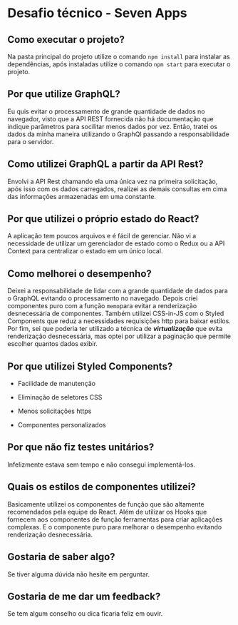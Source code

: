 
# Desafio técnico - Seven Apps

## Como executar o projeto?

Na pasta principal do projeto utilize o comando `npm install` para instalar as dependências, após instaladas utilize o comando `npm start` para executar o projeto.

## Por que utilize GraphQL?

Eu quis evitar o processamento de grande quantidade de dados no navegador, visto que a API REST fornecida não há documentação que indique parâmetros para socilitar menos dados por vez. Então, tratei os dados da minha maneira utilizando o GraphQl passando a responsabilidade para o servidor.

## Como utilizei GraphQL a partir da API Rest?

Envolvi a API Rest chamando ela uma única vez na primeira solicitação, após isso com os dados carregados, realizei as demais consultas em cima das informações armazenadas em uma constante.

## Por que utilizei o próprio estado do React?

A aplicação tem poucos arquivos e é fácil de gerenciar. Não vi a necessidade de utilizar um gerenciador de estado como o Redux ou a API Context para centralizar o estado em um único local.

## Como melhorei o desempenho?

Deixei a responsabilidade de lidar com a grande quantidade de dados para o GraphQL evitando o processamento no navegado. Depois criei componentes puro com a função `memo`para evitar a renderização desnecessária de componentes. Também utilizei CSS-in-JS com o Styled Components que reduz a necessidades requisições http para baixar estilos. Por fim, sei que poderia ter utilizado a técnica de ***virtualização*** que evita renderização desnecessária, mas optei por utilizar a paginação que permite escolher quantos dados exibir.

## Por que utilizei Styled Components?

- Facilidade de manutenção

- Eliminação de seletores CSS

- Menos solicitações https

- Componentes personalizados

## Por que não fiz testes unitários?

Infelizmente estava sem tempo e não consegui implementá-los.

## Quais os estilos de componentes utilizei?

Basicamente utilizei os componentes de função que são altamente recomendados pela equipe do React. Além de utilizar os Hooks que fornecem aos componentes de função ferramentas para criar aplicações complexas. E o componente puro para melhorar o desempenho evitando renderização desnecessária.

## Gostaria de saber algo?

Se tiver alguma dúvida não hesite em perguntar.

## Gostaria de me dar um feedback?

Se tem algum conselho ou dica ficaria feliz em ouvir.

